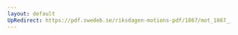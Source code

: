 ```yaml
---
layout: default
UpRedirect: https://pdf.swedeb.se/riksdagen-motions-pdf/1867/mot_1867__ak__00001/mot_1867__ak__00001_003.pdf
---
```

